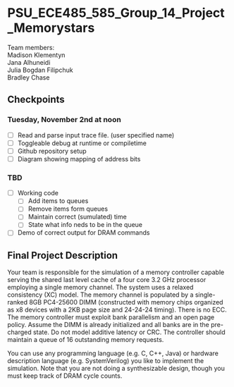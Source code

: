 # PSU_ECE485_585_Group_14_Project_Memorystars
Team members: \
Madison Klementyn \
Jana Alhuneidi \
Julia Bogdan Filipchuk \
Bradley Chase

## Checkpoints
### Tuesday, November 2nd at noon
- [ ] Read and parse input trace file. (user specified name)
- [ ] Toggleable debug at runtime or compiletime
- [ ] Github repository setup
- [ ] Diagram showing mapping of address bits

### TBD
- [ ] Working code
  - [ ] Add items to queues
  - [ ] Remove items form queues
  - [ ] Maintain correct (sumulated) time
  - [ ] State what info neds to be in the queue
- [ ] Demo of correct output for DRAM commands

## Final Project Description

Your team is responsible for the simulation of a memory controller capable serving the
shared last level cache of a four core 3.2 GHz processor employing a single memory
channel. The system uses a relaxed consistency (XC) model. The memory channel is
populated by a single-ranked 8GB PC4-25600 DIMM (constructed with memory chips
organized as x8 devices with a 2KB page size and 24-24-24 timing). There is no ECC.
The memory controller must exploit bank parallelism and an open page policy. Assume
the DIMM is already initialized and all banks are in the pre-charged state. Do not model
additive latency or CRC. The controller should maintain a queue of 16 outstanding
memory requests.

You can use any programming language (e.g. C, C++, Java) or hardware description
language (e.g. SystemVerilog) you like to implement the simulation. Note that you are
not doing a synthesizable design, though you must keep track of DRAM cycle counts. 
